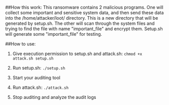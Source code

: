 ##How this work:
This ransomware contains 2 malicious programs. One will collect some important and sensitive system data, and then send these data into the /home/attacker/loot/ directory. This is a new directory that will be generated by setup.sh. The other will scan through the system files and trying to find the file with name "important_file" and encrypt them. Setup.sh will generate some "important_file" for testing.



##How to use:
1. Give execution permission to setup.sh and attack.sh:
	`chmod +x attack.sh setup.sh`

2. Run setup.sh:
	`./setup.sh`

3. Start your auditing tool

4. Run attack.sh:
	`./attack.sh`

5. Stop auditing and analyze the audit logs
